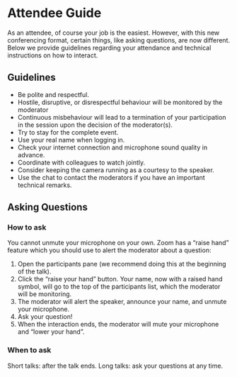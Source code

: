 # Attendee Guide

As an attendee, of course your job is the easiest. However, with this new conferencing format, certain things, like asking questions, are now different. Below we provide guidelines regarding your attendance and technical instructions on how to interact.

## Guidelines

* Be polite and respectful.
* Hostile, disruptive, or disrespectful behaviour will be monitored by the moderator
* Continuous misbehaviour will lead to a termination of your participation in the session upon the decision of the moderator(s).
* Try to stay for the complete event.
* Use your real name when logging in.
* Check your internet connection and microphone sound quality in advance.
* Coordinate with colleagues to watch jointly.
* Consider keeping the camera running as a courtesy to the speaker.
* Use the chat to contact the moderators if you have an important technical remarks.

## Asking Questions

### How to ask

You cannot unmute your microphone on your own. Zoom has a “raise hand” feature which you should use to alert the moderator about a question:

1. Open the participants pane (we recommend doing this at the beginning of the talk).
2. Click the “raise your hand” button. Your name, now with a raised hand symbol, will go to the top of the participants list, which the moderator will be monitoring.
3. The moderator will alert the speaker, announce your name, and unmute your microphone.
4. Ask your question!
5. When the interaction ends, the moderator will mute your microphone and “lower your hand”.

### When to ask

Short talks: after the talk ends.
Long talks: ask your questions at any time.
